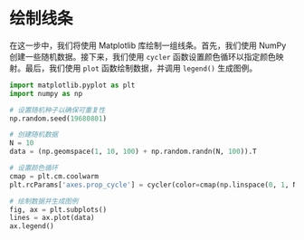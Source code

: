 # 绘制线条

在这一步中，我们将使用 Matplotlib 库绘制一组线条。首先，我们使用 NumPy 创建一些随机数据。接下来，我们使用 `cycler` 函数设置颜色循环以指定颜色映射。最后，我们使用 `plot` 函数绘制数据，并调用 `legend()` 生成图例。

```python
import matplotlib.pyplot as plt
import numpy as np

# 设置随机种子以确保可重复性
np.random.seed(19680801)

# 创建随机数据
N = 10
data = (np.geomspace(1, 10, 100) + np.random.randn(N, 100)).T

# 设置颜色循环
cmap = plt.cm.coolwarm
plt.rcParams['axes.prop_cycle'] = cycler(color=cmap(np.linspace(0, 1, N)))

# 绘制数据并生成图例
fig, ax = plt.subplots()
lines = ax.plot(data)
ax.legend()
```
